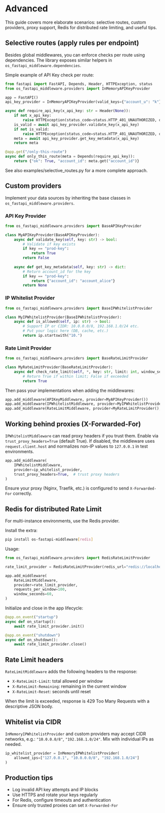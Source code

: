 # Advanced

This guide covers more elaborate scenarios: selective routes, custom providers, proxy support, Redis for distributed rate limiting, and useful tips.

## Selective routes (apply rules per endpoint)

Besides global middlewares, you can enforce checks per route using dependencies. The library exposes similar helpers in `os_fastapi_middleware.dependencies`.

Simple example of API Key check per route:

```python
from fastapi import FastAPI, Depends, Header, HTTPException, status
from os_fastapi_middleware.providers import InMemoryAPIKeyProvider

app = FastAPI()
api_key_provider = InMemoryAPIKeyProvider(valid_keys={"account_u": "k"})

async def require_api_key(x_api_key: str = Header(None)):
    if not x_api_key:
        raise HTTPException(status_code=status.HTTP_401_UNAUTHORIZED, detail="Missing API key")
    is_valid = await api_key_provider.validate_key(x_api_key)
    if not is_valid:
        raise HTTPException(status_code=status.HTTP_401_UNAUTHORIZED, detail="Invalid API key")
    meta = await api_key_provider.get_key_metadata(x_api_key)
    return meta

@app.get("/only-this-route")
async def only_this_route(meta = Depends(require_api_key)):
    return {"ok": True, "account_id": meta.get("account_id")}
```

See also examples/selective_routes.py for a more complete approach.

## Custom providers

Implement your data sources by inheriting the base classes in `os_fastapi_middleware.providers`.

### API Key Provider

```python
from os_fastapi_middleware.providers import BaseAPIKeyProvider

class MyAPIKeyProvider(BaseAPIKeyProvider):
    async def validate_key(self, key: str) -> bool:
        # Validate if key exists
        if key == "prod-key":
            return True
        return False
    
    async def get_key_metadata(self, key: str) -> dict:
        # Return account_id for the key
        if key == "prod-key":
            return {"account_id": "account_alice"}
        return None
```

### IP Whitelist Provider

```python
from os_fastapi_middleware.providers import BaseIPWhitelistProvider

class MyIPWhitelistProvider(BaseIPWhitelistProvider):
    async def is_allowed(self, ip: str) -> bool:
        # Support IP or CIDR: 10.0.0.0/8, 192.168.1.0/24 etc.
        # Put your logic here (DB, cache, etc.)
        return ip.startswith("10.")
```

### Rate Limit Provider

```python
from os_fastapi_middleware.providers import BaseRateLimitProvider

class MyRateLimitProvider(BaseRateLimitProvider):
    async def check_rate_limit(self, *, key: str, limit: int, window_seconds: int) -> bool:
        # Return True if within limit; False if exceeded
        return True
```

Then pass your implementations when adding the middlewares:

```python
app.add_middleware(APIKeyMiddleware, provider=MyAPIKeyProvider())
app.add_middleware(IPWhitelistMiddleware, provider=MyIPWhitelistProvider())
app.add_middleware(RateLimitMiddleware, provider=MyRateLimitProvider(), requests_per_window=100, window_seconds=60)
```

## Working behind proxies (X-Forwarded-For)

`IPWhitelistMiddleware` can read proxy headers if you trust them. Enable via `trust_proxy_headers=True` (default True). If disabled, the middleware uses `request.client.host` and normalizes non-IP values to `127.0.0.1` in test environments.

```python
app.add_middleware(
    IPWhitelistMiddleware,
    provider=ip_whitelist_provider,
    trust_proxy_headers=True,  # trust proxy headers
)
```

Ensure your proxy (Nginx, Traefik, etc.) is configured to send `X-Forwarded-For` correctly.

## Redis for distributed Rate Limit

For multi-instance environments, use the Redis provider.

Install the extra:

```bash
pip install os-fastapi-middleware[redis]
```

Usage:

```python
from os_fastapi_middleware.providers import RedisRateLimitProvider

rate_limit_provider = RedisRateLimitProvider(redis_url="redis://localhost:6379/0")

app.add_middleware(
    RateLimitMiddleware,
    provider=rate_limit_provider,
    requests_per_window=100,
    window_seconds=60,
)
```

Initialize and close in the app lifecycle:

```python
@app.on_event("startup")
async def on_startup():
    await rate_limit_provider.init()

@app.on_event("shutdown")
async def on_shutdown():
    await rate_limit_provider.close()
```

## Rate Limit headers

`RateLimitMiddleware` adds the following headers to the response:
- `X-RateLimit-Limit`: total allowed per window
- `X-RateLimit-Remaining`: remaining in the current window
- `X-RateLimit-Reset`: seconds until reset

When the limit is exceeded, response is 429 Too Many Requests with a descriptive JSON body.

## Whitelist via CIDR

`InMemoryIPWhitelistProvider` and custom providers may accept CIDR networks, e.g.: `"10.0.0.0/8"`, `"192.168.1.0/24"`. Mix with individual IPs as needed.

```python
ip_whitelist_provider = InMemoryIPWhitelistProvider(
    allowed_ips=["127.0.0.1", "10.0.0.0/8", "192.168.1.0/24"]
)
```

## Production tips

- Log invalid API key attempts and IP blocks
- Use HTTPS and rotate your keys regularly
- For Redis, configure timeouts and authentication
- Ensure only trusted proxies can set `X-Forwarded-For`
